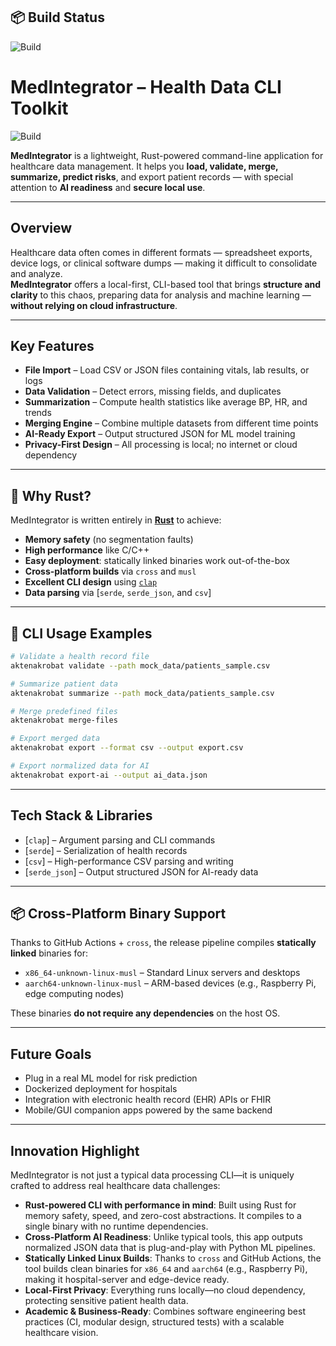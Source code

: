 ## 📦 Build Status

![Build](https://github.com/OSBORNEAMOLLO/AktenAkrobat/actions/workflows/main.yml/badge.svg)

#  MedIntegrator – Health Data CLI Toolkit
![Build](https://github.com/OSBORNEAMOLLO/AktenAkrobat/actions/workflows/main.yml/badge.svg)


**MedIntegrator** is a lightweight, Rust-powered command-line application for healthcare data management. It helps you **load, validate, merge, summarize, predict risks**, and export patient records — with special attention to **AI readiness** and **secure local use**.

---

##  Overview

Healthcare data often comes in different formats — spreadsheet exports, device logs, or clinical software dumps — making it difficult to consolidate and analyze.  
**MedIntegrator** offers a local-first, CLI-based tool that brings **structure and clarity** to this chaos, preparing data for analysis and machine learning — **without relying on cloud infrastructure**.

---

##  Key Features

- **File Import** – Load CSV or JSON files containing vitals, lab results, or logs  
- **Data Validation** – Detect errors, missing fields, and duplicates  
- **Summarization** – Compute health statistics like average BP, HR, and trends  
- **Merging Engine** – Combine multiple datasets from different time points  
- **AI-Ready Export** – Output structured JSON for ML model training  
- **Privacy-First Design** – All processing is local; no internet or cloud dependency

---

## 🦀 Why Rust?

MedIntegrator is written entirely in [**Rust**](https://www.rust-lang.org/) to achieve:

-  **Memory safety** (no segmentation faults)  
-  **High performance** like C/C++  
-  **Easy deployment**: statically linked binaries work out-of-the-box  
-  **Cross-platform builds** via `cross` and `musl`  
-  **Excellent CLI design** using [`clap`](https://crates.io/crates/clap)  
-  **Data parsing** via [`serde`, `serde_json`, and `csv`]  

---

## 📁 CLI Usage Examples

```bash
# Validate a health record file
aktenakrobat validate --path mock_data/patients_sample.csv

# Summarize patient data
aktenakrobat summarize --path mock_data/patients_sample.csv

# Merge predefined files
aktenakrobat merge-files

# Export merged data
aktenakrobat export --format csv --output export.csv

# Export normalized data for AI
aktenakrobat export-ai --output ai_data.json
```

---

##  Tech Stack & Libraries

- [`clap`] – Argument parsing and CLI commands  
- [`serde`] – Serialization of health records  
- [`csv`] – High-performance CSV parsing and writing  
- [`serde_json`] – Output structured JSON for AI-ready data  

---

## 📦 Cross-Platform Binary Support

Thanks to GitHub Actions + `cross`, the release pipeline compiles **statically linked** binaries for:

- `x86_64-unknown-linux-musl` – Standard Linux servers and desktops  
- `aarch64-unknown-linux-musl` – ARM-based devices (e.g., Raspberry Pi, edge computing nodes)

These binaries **do not require any dependencies** on the host OS.

---

## Future Goals

- Plug in a real ML model for risk prediction  
- Dockerized deployment for hospitals  
- Integration with electronic health record (EHR) APIs or FHIR  
- Mobile/GUI companion apps powered by the same backend

---

##  Innovation Highlight
MedIntegrator is not just a typical data processing CLI—it is uniquely crafted to address real healthcare data challenges:

-  **Rust-powered CLI with performance in mind**: Built using Rust for memory safety, speed, and zero-cost abstractions. It compiles to a single binary with no runtime dependencies.
-  **Cross-Platform AI Readiness**: Unlike typical tools, this app outputs normalized JSON data that is plug-and-play with Python ML pipelines.
-  **Statically Linked Linux Builds**: Thanks to `cross` and GitHub Actions, the tool builds clean binaries for `x86_64` and `aarch64` (e.g., Raspberry Pi), making it hospital-server and edge-device ready.
-  **Local-First Privacy**: Everything runs locally—no cloud dependency, protecting sensitive patient health data.
- **Academic & Business-Ready**: Combines software engineering best practices (CI, modular design, structured tests) with a scalable healthcare vision.
